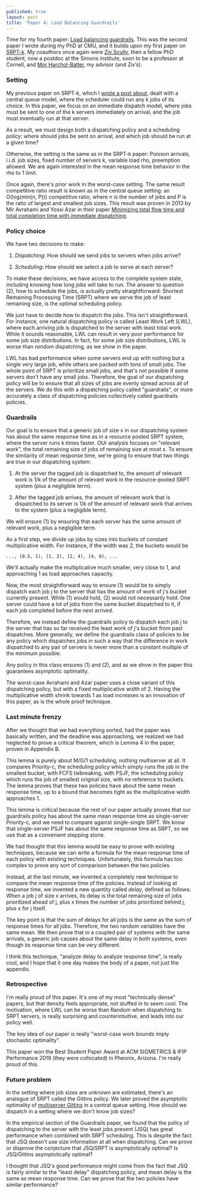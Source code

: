 ```yaml
---
published: true
layout: post
title: 'Paper 4: Load Balancing Guardrails'
---
```

Time for my fourth paper: [Load balancing guardrails](/assets/load-balancing.pdf). This was the second paper I wrote during my PhD at CMU, and it builds upon my first paper on [SRPT-k](/assets/srpt.pdf). My coauthors once again were [Ziv Scully](https://ziv.codes/), then a fellow PhD student, now a postdoc at the Simons institute, soon to be a professor at Cornell, and [Mor Harchol-Balter](https://www.cs.cmu.edu/~harchol/), my advisor (and Ziv’s).

### Setting

My previous paper on SRPT-k, which I [wrote a post about](/2022/09/17/recap-srptk.html), dealt with a central queue model, where the scheduler could run any k jobs of its choice. In this paper, we focus on an immediate dispatch model, where jobs must be sent to one of the k servers immediately on arrival, and the job must eventually run at that server.

As a result, we must design both a dispatching policy and a scheduling policy: where should jobs be sent on arrival, and which job should be run at a given time?

Otherwise, the setting is the same as in the SRPT-k paper: Poisson arrivals, i.i.d. job sizes, fixed number of servers k, variable load rho, preemption allowed. We are again interested in the mean response time behavior in the rho to 1 limit.

Once again, there's prior work in the worst-case setting. The same result competitive ratio result is known as in the central queue setting: an O(log(min(n, P))) competitive ratio,
where n is the number of jobs and P is the ratio of largest and smallest job sizes.
This result was proven in 2013 by Mir Avrahami and Yossi Azar
in their paper [Minimizing total flow time and total completion time with immediate dispatching](https://dl.acm.org/doi/abs/10.1145/777412.777415).

### Policy choice

We have two decisions to make:

1. *Dispatching*: How should we send jobs to servers when jobs arrive?

2. *Scheduling*: How should we select a job to serve at each server?

To make these decisions, we have access to the complete system state,
including knowing how long jobs will take to run.
The answer to question (2), how to schedule the jobs, is actually pretty straightforward:
Shortest Remaining Processing Time (SRPT)
where we serve the job of least remaining size,
is the optimal scheduling policy.

We just have to decide how to dispatch the jobs.
This isn't straightforward.
For instance, one natural dispatching policy is called Least Work Left (LWL),
where each arriving job is dispatched to the server with least total work.
While it sounds reasonable,
LWL can result in very poor performance for some job size distributions.
In fact, for some job size distributions,
LWL is worse than *random* dispatching, as we show in the paper.

LWL has bad performance when some servers end up with nothing but a single very large job,
while others are packed with tons of small jobs.
The whole point of SRPT is prioritize small jobs,
and that's not possible if some servers don't have any small jobs.
Therefore, the goal of our dispatching policy will be to ensure that
all sizes of jobs are evenly spread across all of the servers.
We do this with a dispatching policy called "guardrails",
or more accurately a class of dispatching policies collectively called guardrails policies.

### Guardrails

Our goal is to ensure that a generic job of size x in our dispatching system
has about the same response time as in a resource pooled SRPT system,
where the server runs k times faster.
OUr analysis focuses on "relevant work",
the total remaining size of jobs of remaining size at most x.
To ensure the similarity of mean response time,
we're going to ensure that two things are true in our dispatching system:

1. At the server the tagged job is dispatched to,
the amount of relevant work is 1/k 
of the amount of relevant work in the resource-pooled SRPT system (plus a negligible term).

2. After the tagged job arrives, the amount of relevant work
that is dispatched to its server is 1/k
of the amount of relevant work that arrives to the system (plus a negligible term).

We will ensure (1) by ensuring that each server has the same amount of relevant work,
plus a negligible term.

As a first step, we divide up jobs by sizes into buckets of constant multiplicative width.
For instance, if the width was 2, the buckets would be

    ..., [0.5, 1), [1, 2), [2, 4), [4, 8), ...

We'll actually make the multiplicative much smaller, very close to 1, and approaching 1 as load approaches capacity.

Now, the most straightforward way to ensure (1)
would be to simply dispatch each job j to the server that has the
amount of work of j's bucket currently present.
While (1) would hold, (2) would not necessarily hold.
One server could have a lot of jobs from the same bucket dispatched to it,
if each job completed before the next arrived.

Therefore, we instead define the guardrails policy
to dispatch each job j to the server
that has so far received the least work of j's bucket from past dispatches.
More generally, we define the guardrails class of policies
to be any policy which dispatches jobs in such a way that the difference in work dispatched to
any pair of servers is never more than a constant multiple of the minimum possible.

Any policy in this class ensures (1) and (2),
and as we show in the paper this guarantees asymptotic
optimality.

The worst-case Avrahami and Azar paper uses a close variant of this dispatching policy,
but with a fixed multiplicative width of 2.
Having the multiplicative width shrink towards 1 as load increases is an innovation of this paper,
as is the whole proof technique.

### Last minute frenzy

After we thought that we had everything sorted,
had the paper was basically written,
and the deadline was approaching,
we realized we had neglected to prove a critical theorem,
which is Lemma 4 in the paper, proven in Appendix B.

This lemma is purely about M/G/1 scheduling, nothing multiserver at all.
It compares Priority-c, the scheduling policy which simply runs the job in the smallest bucket,
with FCFS tiebreaking, with PSJF, the scheduling policy which runs the job of smallest original size,
with no reference to buckets.
The lemma proves that these two policies have about the same mean response time,
up to a bound that becomes tight as the multiplicative width approaches 1.

This lemma is critical because the rest of our paper actually proves that our guardrails policy
has about the same mean response time as single-server Priority-c,
and we need to compare against single-single SRPT.
We know that single-server PSJF has about the same response time as SRPT,
so we use that as a convenient stepping stone.

We had thought that this lemma would be easy to prove with existing techniques,
because we can write a formula for the mean response time of each policy with existing techniques.
Unfortunately, this formula has too complex to prove
any sort of comparison between the two policies.

Instead, at the last minute, we invented a completely new technique to compare the mean response time of the policies.
Instead of looking at response time,
we invented a new quantity called *delay*,
defined as follows:
When a job j of size x arrives,
its delay is the total remaining size of jobs prioritized ahead of j,
plus x times the number of jobs  prioritized behind j,
plus x for j itself.

The key point is that the sum of delays for all jobs is the same as the sum of response times for all jobs. Therefore, the two random variables have the same mean.
We then prove that in a coupled pair of systems with the same arrivals,
a generic job causes about the same delay in both systems,
even though its response time can be very different.

I think this technique, "analyze delay to analyze response time",
is really cool, and I hope that it one day makes the body of a paper, not just the appendix.

### Retrospective

I'm really proud of this paper. It's one of my most "technically dense" papers,
but that density feels appropriate, not stuffed in to seem cool.
The motivation, where LWL can be worse than Random when dispatching to SRPT servers,
is really surprising and counterintuitive, 
and leads into our policy well.

The key idea of our paper is really "worst-case work bounds imply stochastic optimality".

This paper won the Best Student Paper Award at ACM SIGMETRICS \& IFIP Performance 2019
(they were collocated) in Pheonix, Arizona.
I'm really proud of this.

### Future problem

In the setting where job sizes are unknown are estimated, there's an analogue of SRPT
called the Gittins policy.
We later proved the asymptotic optimality of [multiserver Gittins](/publications/#gittins-k)
in a central queue setting.
How should we dispatch in a setting where we don't know job sizes?

In the empirical section of the Guardrails paper,
we found that the policy of dispatching to the server with the least jobs present (JSQ)
has great performance when combined with SRPT scheduling.
This is despite the fact that JSQ doesn't use size information at all when dispatching.
Can we prove or disprove the conjecture that JSQ/SRPT is asymptotically optimal?
Is JSQ/Gittins asymptotically optimal?

I thought that JSQ's good performance might come from the fact that JSQ is fairly similar
to the "least delay" dispatching policy,
and mean delay is the same as mean response time.
Can we prove that the two policies have similar performance?
